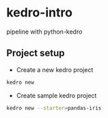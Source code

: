 # kedro-intro
pipeline with python-kedro

## Project setup

* Create a new kedro project
```bash
kedro new
```
* Create sample kedro project
```bash
kedro new --starter=pandas-iris
```

